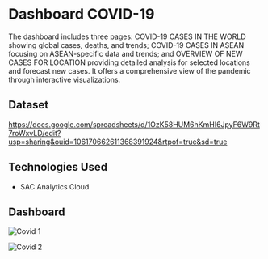 # Dashboard COVID-19 
The dashboard includes three pages: COVID-19 CASES IN THE WORLD showing global cases, deaths, and trends; COVID-19 CASES IN ASEAN focusing on ASEAN-specific data and trends; and OVERVIEW OF NEW CASES FOR LOCATION providing detailed analysis for selected locations and forecast new cases. It offers a comprehensive view of the pandemic through interactive visualizations.

## Dataset
https://docs.google.com/spreadsheets/d/1OzK58HUM6hKmHI6JpyF6W9Rt7roWxvLD/edit?usp=sharing&ouid=106170662611368391924&rtpof=true&sd=true

## Technologies Used
- SAC Analytics Cloud

## Dashboard

![Covid 1](https://github.com/fafaa710/ADSE2024/issues/1#issue-2366440227)

![Covid 2](https://github.com/fafaa710/Data-Analyst-Skolla-intern/assets/91203212/8185e21a-7dde-448e-abf1-2c3be198a0dd)


